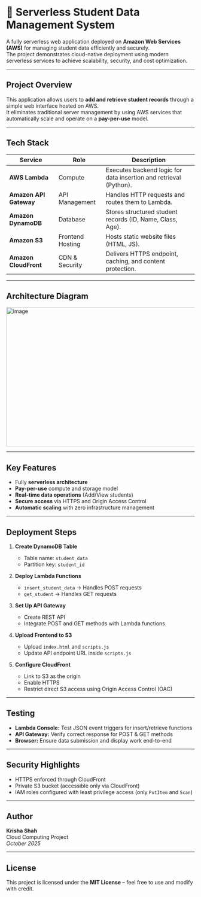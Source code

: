 # 🧾 Serverless Student Data Management System

A fully serverless web application deployed on **Amazon Web Services (AWS)** for managing student data efficiently and securely.  
The project demonstrates cloud-native deployment using modern serverless services to achieve scalability, security, and cost optimization.

---

## Project Overview
This application allows users to **add and retrieve student records** through a simple web interface hosted on AWS.  
It eliminates traditional server management by using AWS services that automatically scale and operate on a **pay-per-use** model.

---

## Tech Stack
| Service | Role | Description |
|----------|------|-------------|
| **AWS Lambda** | Compute | Executes backend logic for data insertion and retrieval (Python). |
| **Amazon API Gateway** | API Management | Handles HTTP requests and routes them to Lambda. |
| **Amazon DynamoDB** | Database | Stores structured student records (ID, Name, Class, Age). |
| **Amazon S3** | Frontend Hosting | Hosts static website files (HTML, JS). |
| **Amazon CloudFront** | CDN & Security | Delivers HTTPS endpoint, caching, and content protection. |

---

##  Architecture Diagram
<img width="902" height="372" alt="image" src="https://github.com/user-attachments/assets/ea2d5ef0-5614-4667-a217-e36b05fdb848" />


---

##  Key Features
- Fully **serverless architecture**
- **Pay-per-use** compute and storage model
- **Real-time data operations** (Add/View students)
- **Secure access** via HTTPS and Origin Access Control
- **Automatic scaling** with zero infrastructure management

---

##  Deployment Steps

1. **Create DynamoDB Table**
   - Table name: `student_data`
   - Partition key: `student_id`

2. **Deploy Lambda Functions**
   - `insert_student_data` → Handles POST requests  
   - `get_student` → Handles GET requests  

3. **Set Up API Gateway**
   - Create REST API  
   - Integrate POST and GET methods with Lambda functions  

4. **Upload Frontend to S3**
   - Upload `index.html` and `scripts.js`  
   - Update API endpoint URL inside `scripts.js`

5. **Configure CloudFront**
   - Link to S3 as the origin  
   - Enable HTTPS  
   - Restrict direct S3 access using Origin Access Control (OAC)

---

## Testing
- **Lambda Console:** Test JSON event triggers for insert/retrieve functions  
- **API Gateway:** Verify correct response for POST & GET methods  
- **Browser:** Ensure data submission and display work end-to-end

---

##  Security Highlights
- HTTPS enforced through CloudFront  
- Private S3 bucket (accessible only via CloudFront)  
- IAM roles configured with least privilege access (only `PutItem` and `Scan`)

---

##  Author
**Krisha Shah**  
Cloud Computing Project  
*October 2025*

---

## License
This project is licensed under the **MIT License** – feel free to use and modify with credit.





